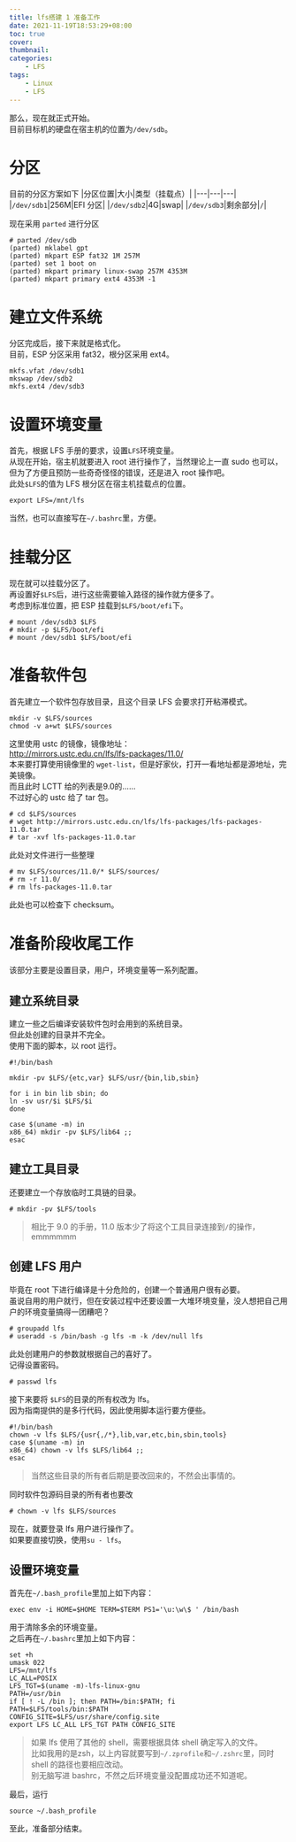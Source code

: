 ```yaml
---
title: lfs搭建 1 准备工作
date: 2021-11-19T18:53:29+08:00
toc: true
cover:
thumbnail:
categories:
    - LFS
tags:
    - Linux
    - LFS
---
```

那么，现在就正式开始。      
目前目标机的硬盘在宿主机的位置为`/dev/sdb`。      
# 分区
目前的分区方案如下
|分区位置|大小|类型（挂载点）|
|---|---|---|
|`/dev/sdb1`|256M|EFI 分区|
|`/dev/sdb2`|4G|swap|
|`/dev/sdb3`|剩余部分|`/`|

现在采用 `parted` 进行分区      
```
# parted /dev/sdb
(parted) mklabel gpt
(parted) mkpart ESP fat32 1M 257M
(parted) set 1 boot on
(parted) mkpart primary linux-swap 257M 4353M
(parted) mkpart primary ext4 4353M -1
```
# 建立文件系统
分区完成后，接下来就是格式化。     
目前，ESP 分区采用 fat32，根分区采用 ext4。      
```
mkfs.vfat /dev/sdb1
mkswap /dev/sdb2
mkfs.ext4 /dev/sdb3
```
# 设置环境变量
首先，根据 LFS 手册的要求，设置`LFS`环境变量。    
从现在开始，宿主机就要进入 root 进行操作了，当然理论上一直 sudo 也可以，但为了方便且预防一些奇奇怪怪的错误，还是进入 root 操作吧。    
此处`$LFS`的值为 LFS 根分区在宿主机挂载点的位置。       

    export LFS=/mnt/lfs
当然，也可以直接写在`~/.bashrc`里，方便。     
# 挂载分区
现在就可以挂载分区了。     
再设置好`$LFS`后，进行这些需要输入路径的操作就方便多了。    
考虑到标准位置，把 ESP 挂载到`$LFS/boot/efi`下。     
```
# mount /dev/sdb3 $LFS
# mkdir -p $LFS/boot/efi
# mount /dev/sdb1 $LFS/boot/efi
```
# 准备软件包
首先建立一个软件包存放目录，且这个目录 LFS 会要求打开粘滞模式。
```
mkdir -v $LFS/sources
chmod -v a+wt $LFS/sources
```
这里使用 ustc 的镜像，镜像地址：     
http://mirrors.ustc.edu.cn/lfs/lfs-packages/11.0/    
本来要打算使用镜像里的 `wget-list`，但是好家伙，打开一看地址都是源地址，完美镜像。     
而且此时 LCTT 给的列表是9.0的……      
不过好心的 ustc 给了 tar 包。
```
# cd $LFS/sources
# wget http://mirrors.ustc.edu.cn/lfs/lfs-packages/lfs-packages-11.0.tar
# tar -xvf lfs-packages-11.0.tar
```
此处对文件进行一些整理
```
# mv $LFS/sources/11.0/* $LFS/sources/
# rm -r 11.0/
# rm lfs-packages-11.0.tar
```
此处也可以检查下 checksum。      
# 准备阶段收尾工作
该部分主要是设置目录，用户，环境变量等一系列配置。      
## 建立系统目录
建立一些之后编译安装软件包时会用到的系统目录。     
但此处创建的目录并不完全。       
使用下面的脚本，以 root 运行。     
```
#!/bin/bash

mkdir -pv $LFS/{etc,var} $LFS/usr/{bin,lib,sbin}

for i in bin lib sbin; do
ln -sv usr/$i $LFS/$i
done

case $(uname -m) in
x86_64) mkdir -pv $LFS/lib64 ;;
esac
```
## 建立工具目录
还要建立一个存放临时工具链的目录。
```
# mkdir -pv $LFS/tools
```
> 相比于 9.0 的手册，11.0 版本少了将这个工具目录连接到`/`的操作，emmmmmm

## 创建 LFS 用户
毕竟在 root 下进行编译是十分危险的，创建一个普通用户很有必要。      
虽说自用的用户就行，但在安装过程中还要设置一大堆环境变量，没人想把自己用户的环境变量搞得一团糟吧？      
```
# groupadd lfs
# useradd -s /bin/bash -g lfs -m -k /dev/null lfs
```
此处创建用户的参数就根据自己的喜好了。     
记得设置密码。
```
# passwd lfs
```
接下来要将 `$LFS`的目录的所有权改为 lfs。     
因为指南提供的是多行代码，因此使用脚本运行要方便些。    
```
#!/bin/bash
chown -v lfs $LFS/{usr{,/*},lib,var,etc,bin,sbin,tools}
case $(uname -m) in
x86_64) chown -v lfs $LFS/lib64 ;;
esac
```
> 当然这些目录的所有者后期是要改回来的，不然会出事情的。

同时软件包源码目录的所有者也要改
```
# chown -v lfs $LFS/sources
```
现在，就要登录 lfs 用户进行操作了。     
如果要直接切换，使用`su - lfs`。
## 设置环境变量
首先在`~/.bash_profile`里加上如下内容：
```
exec env -i HOME=$HOME TERM=$TERM PS1='\u:\w\$ ' /bin/bash
```
用于清除多余的环境变量。     
之后再在`~/.bashrc`里加上如下内容：
```
set +h
umask 022
LFS=/mnt/lfs
LC_ALL=POSIX
LFS_TGT=$(uname -m)-lfs-linux-gnu
PATH=/usr/bin
if [ ! -L /bin ]; then PATH=/bin:$PATH; fi
PATH=$LFS/tools/bin:$PATH
CONFIG_SITE=$LFS/usr/share/config.site
export LFS LC_ALL LFS_TGT PATH CONFIG_SITE
```
> 如果 lfs 使用了其他的 shell，需要根据具体 shell 确定写入的文件。    
比如我用的是zsh，以上内容就要写到`~/.zprofile`和`~/.zshrc`里，同时 shell 的路径也要相应改动。    
别无脑写进 bashrc，不然之后环境变量没配置成功还不知道呢。

最后，运行
```
source ~/.bash_profile
```

至此，准备部分结束。